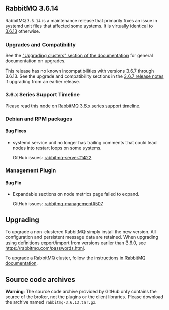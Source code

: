 ## RabbitMQ 3.6.14

RabbitMQ `3.6.14` is a maintenance release that primarily fixes an issue in systemd
unit files that affected some systems. It is virtually identical to [3.6.13](https://github.com/rabbitmq/rabbitmq-server/releases/tag/rabbitmq_v3_6_13)
otherwise.

### Upgrades and Compatibility

See the ["Upgrading clusters" section of the documentation](https://www.rabbitmq.com/clustering.html#upgrading)
for general documentation on upgrades.

This release has no known incompatibilities with versions 3.6.7 through 3.6.13.
See the upgrade and compatibility sections in the [3.6.7 release notes](https://github.com/rabbitmq/rabbitmq-server/releases/tag/rabbitmq_v3_6_7) if upgrading from an earlier release.

### 3.6.x Series Support Timeline

Please read this node on [RabbitMQ 3.6.x series support timeline](https://groups.google.com/forum/#!msg/rabbitmq-users/kXkI-f3pgEw/UFowJIK4BQAJ).


### Debian and RPM packages

#### Bug Fixes

 * systemd service unit no longer has trailing comments that could lead nodes
   into restart loops on some systems.
   
   GitHub issues: [rabbitmq-server#1422](https://github.com/rabbitmq/rabbitmq-server/issues/1422)

### Management Plugin

#### Bug Fix

 * Expandable sections on node metrics page failed to expand.
 
   GitHub issues: [rabbitmq-management#507](https://github.com/rabbitmq/rabbitmq-management/issues/507)


## Upgrading

To upgrade a non-clustered RabbitMQ simply install the new version. All configuration and persistent message data are retained.
When upgrading using definitions export/import from versions earlier than 3.6.0, see https://rabbitmq.com/passwords.html.

To upgrade a RabbitMQ cluster, follow the instructions [in RabbitMQ documentation](https://www.rabbitmq.com/clustering.html#upgrading).

## Source code archives

**Warning**: The source code archive provided by GitHub only contains the source of the broker,
not the plugins or the client libraries. Please download the archive named `rabbitmq-3.6.13.tar.gz`.

